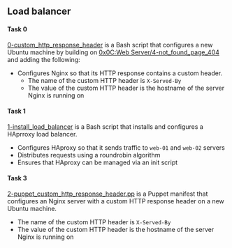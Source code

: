 ## Load balancer

#### Task 0
[0-custom_http_response_header](0-custom_http_response_header) is a Bash script that configures a new Ubuntu machine by building on [0x0C:Web Server/4-not_found_page_404](https://github.com/shallomkanyori/alx-system_engineering-devops/blob/master/0x0C-web_server/4-not_found_page_404) and adding the following:
- Configures Nginx so that its HTTP response contains a custom header.
	- The name of the custom HTTP header is `X-Served-By`
	- The value of the custom HTTP header is the hostname of the server Nginx is running on

#### Task 1
[1-install_load_balancer](1-install_load_balancer) is a Bash script that installs and configures a HAprroxy load balancer.
- Configures HAproxy so that it sends traffic to `web-01` and `web-02` servers
- Distributes requests using a roundrobin algorithm
- Ensures that HAproxy can be managed via an init script


#### Task 3
[2-puppet_custom_http_response_header.pp](2-puppet_custom_http_response_header.pp) is a Puppet manifest that configures an Nginx server with a custom HTTP response header on a new Ubuntu machine.
- The name of the custom HTTP header is `X-Served-By`
- The value of the custom HTTP header is the hostname of the server Nginx is running on
